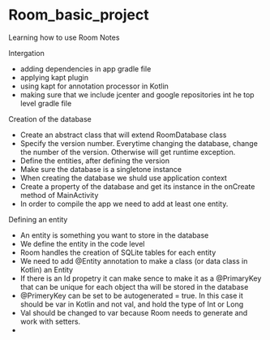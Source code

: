 # Room_basic_project
Learning how to use Room
Notes

Intergation

- adding dependencies in app gradle file
- applying kapt plugin
- using kapt for annotation processor in Kotlin
- making sure that we include jcenter and google repositories int he top level gradle file

Creation of the database

- Create an abstract class that will extend RoomDatabase class
- Specify the version number. Everytime changing the database, change the number of the version. 
Otherwise will get runtime exception.
- Define the entities, after defining the version
- Make sure the database is a singletone instance
- When creating the database we shuld use application context
- Create a property of the database and get its instance in the onCreate method of MainActivity
- In order to compile the app we need to add at least one entity.

Defining an entity

- An entity is something you want to store in the database
- We define the entity in the code level
- Room handles the creation of SQLite tables for each entity
- We need to add @Entity annotation to make a class (or data class in Kotlin) an Entity
- If there is an Id propetry it can make sence to make it as a @PrimaryKey that can be unique for each object tha will be stored in the database
- @PrimeryKey can be set to be autogenerated = true. In this case it should be var in Kotlin and not val, and hold the type of Int or Long
- Val should be changed to var because Room needs to generate and work with setters.
-


